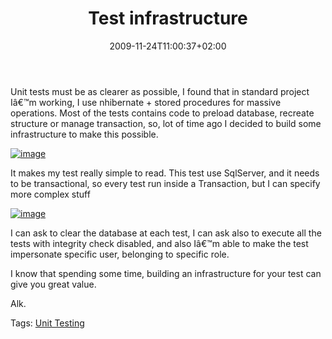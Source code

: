﻿---
title: "Test infrastructure"
description: ""
date: 2009-11-24T11:00:37+02:00
draft: false
tags: [Unit Testing]
categories: [Testing]
---
Unit tests must be as clearer as possible, I found that in standard project Iâ€™m working, I use nhibernate + stored procedures for massive operations. Most of the tests contains code to preload database, recreate structure or manage transaction, so, lot of time ago I decided to build some infrastructure to make this possible.

[![image](http://www.codewrecks.com/blog/wp-content/uploads/2009/11/image_thumb20.png "image")](http://www.codewrecks.com/blog/wp-content/uploads/2009/11/image20.png)

It makes my test really simple to read. This test use SqlServer, and it needs to be transactional, so every test run inside a Transaction, but I can specify more complex stuff

[![image](http://www.codewrecks.com/blog/wp-content/uploads/2009/11/image_thumb21.png "image")](http://www.codewrecks.com/blog/wp-content/uploads/2009/11/image21.png)

I can ask to clear the database at each test, I can ask also to execute all the tests with integrity check disabled, and also Iâ€™m able to make the test impersonate specific user, belonging to specific role.

I know that spending some time, building an infrastructure for your test can give you great value.

Alk.

Tags: [Unit Testing](http://technorati.com/tag/Unit%20Testing)
